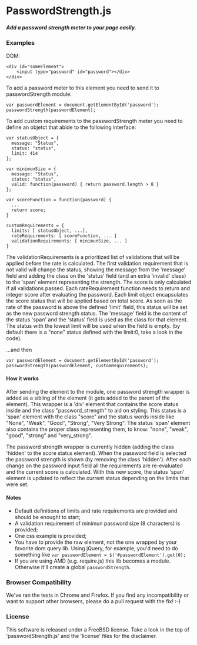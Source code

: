 # PasswordStrength.js #
##### Add a password strength meter to your page easily. #####

### Examples
DOM:

    <div id="someElement">
        <input type="password" id="password"></div>
    </div>

To add a password meter to this element you need to send it to passwordStrength module:

    var passwordElement = document.getElementById('password');
    passwordStrength(passwordElement);

To add custom requirements to the passwordStrength meter you need to define an objetct that abide to the following interface:

    var statusObject = {
      message: "Status",
      status: "status",
      limit: 414
    };

    var minimunSize = {
      message: "Status",
      status: "status",
      valid: function(password) { return password.length > 8 }
    };

    var scoreFunction = function(password) {
      ...
      return score;
    }

    customRequirements = {
      limits: [ statusObject, ...],
      rateRequirements: [ scoreFunction, ... ]
      validationRequirements: [ minimunSize, ... ]
    }

The validationRequirements is a prioritized list of validations that will be applied before the rate is calculated. The first validation requirement that is not valid will change the status, showing the message from the 'message' field and adding the class on the 'status' field (and an extra 'invalid' class) to the 'span' element representing the strength. The score is only calculated if all validations passed.
Each rateRequirement function needs to return and integer score after evaluating the password. Each limit object encapsulates the score status that will be applied based on total score. As soon as the rate of the password is above the defined 'limit' field, this status will be set as the new password strength status. The 'message' field is the content of the status 'span' and the 'status' field is used as the class for that element. The status with the lowest limit will be used when the field is empty. (by default there is a "none" status defined with the limit:0, take a look in the code).

...and then

    var passwordElement = document.getElementById('password');
    passwordStrength(passwordElement, customRequirements);

#### How it works

After sending the element to the module, one password strength wrapper is added as a sibling of the element (it gets added to the parent of the element). This wrapper is a 'div' element that contains the score status inside and the class "password_strength" to aid on styling. This status is a 'span' element with the class "score" and the status words inside like "None", "Weak", "Good", "Strong", "Very Strong". The status 'span' element also contains the proper class representing them, to know: "none", "weak", "good", "strong" and "very_strong".

The password strength wrapper is currently hidden (adding the class 'hidden' to the score status element). When the password field is selected the password strength is shown (by removing the class 'hidden'). After each change on the password input field all the requirements are re-evaluated and the current score is calculated. With this new score, the status 'span' element is updated to reflect the current status depending on the limits that were set. 

#### Notes
* Default definitions of limits and rate requirements are provided and should be enought to start;
* A validation requirement of minimun password size (8 characters) is provided;
* One css example is provided;
* You have to provide the raw element, not the one wrapped by your favorite dom query lib. Using jQuery, for example, you'd need to do something like `var passwordElement = $('#passwordElement').get(0);`
* If you are using AMD (e.g. require.js) this lib becomes a module. Otherwise it'll create a global `passwordStrength`.

### Browser Compatibility
We've ran the tests in Chrome and Firefox.
If you find any incompatibility or want to support other browsers, please do a pull request with the fix! :-)

### License
This software is released under a FreeBSD license. Take a look in the top of 'passwordStrength.js' and the 'license' files for the disclaimer.
